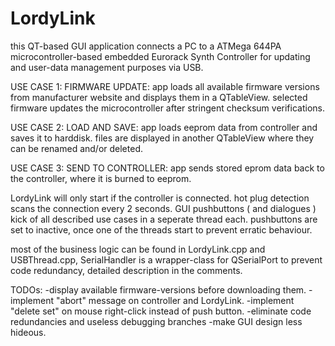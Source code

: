 # LordyLink

this QT-based GUI application connects a PC to a ATMega 644PA microcontroller-based embedded Eurorack Synth Controller for updating and 
user-data management purposes via USB.


USE CASE 1: FIRMWARE UPDATE:        app loads all available firmware versions from manufacturer website and displays them in a QTableView.
                                    selected firmware updates the microcontroller after stringent checksum verifications.


USE CASE 2: LOAD AND SAVE:          app loads eeprom data from controller and saves it to harddisk. files are displayed in another QTableView
                                    where they can be renamed and/or deleted. 
             

USE CASE 3: SEND TO CONTROLLER:     app sends stored eprom data back to the controller, where it is burned to eeprom.


LordyLink will only start if the controller is connected. hot plug detection scans the connection every 2 seconds.
GUI pushbuttons ( and dialogues ) kick of all described use cases in a seperate thread each. pushbuttons are set to inactive, once
one of the threads start to prevent erratic behaviour.

most of the business logic can be found in LordyLink.cpp and USBThread.cpp,
SerialHandler is a wrapper-class for QSerialPort to prevent code redundancy,
detailed description in the comments.

TODOs: -display available firmware-versions before downloading them. 
       -implement "abort" message on controller and LordyLink.
       -implement "delete set" on mouse right-click instead of push button.
       -eliminate code redundancies and useless debugging branches
       -make GUI design less hideous.
